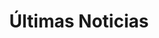 ---
title: "Últimas Noticias"
description: "Últimas Noticias - Corporación para la Integración del Borde Costero Central de Arica"
draft: false
---